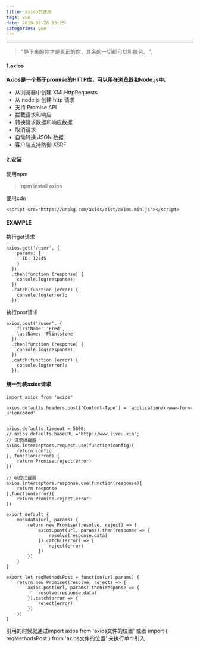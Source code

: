```yaml
---
title: axiso的使用
tags: vue
date: 2019-02-28 13:25
categories: vue
---
```

***
> "静下来的你才是真正的你，其余的一切都可以叫操劳。",

#### 1.axios
**Axios是一个基于promise的HTTP库，可以用在浏览器和Node.js中。**

* 从浏览器中创建 XMLHttpRequests
* 从 node.js 创建 http 请求
* 支持 Promise API
* 拦截请求和响应
* 转换请求数据和响应数据
* 取消请求
* 自动转换 JSON 数据
* 客户端支持防御 XSRF
<!--more-->
#### 2.安装
使用npm
> npm install axios

使用cdn
```
<script src="https://unpkg.com/axios/dist/axios.min.js"></script>
```
#### EXAMPLE
执行get请求
```
axios.get('/user', {
    params: {
      ID: 12345
    }
  })
  .then(function (response) {
    console.log(response);
  })
  .catch(function (error) {
    console.log(error);
  });
```
执行post请求
```
axios.post('/user', {
    firstName: 'Fred',
    lastName: 'Flintstone'
  })
  .then(function (response) {
    console.log(response);
  })
  .catch(function (error) {
    console.log(error);
  });
```

#### 统一封装axios请求
```
import axios from 'axios'

axios.defaults.headers.post['Content-Type'] = 'application/x-www-form-urlencoded'


axios.defaults.timeout = 5000;
// axios.defaults.baseURL ='http://www.liveu.xin';
// 请求拦截器
axios.interceptors.request.use(function(config){
    return config
}, function(error) {
    return Promise.reject(error)
})

// 响应拦截器
axios.interceptors.response.use(function(response){
    return response
},function(error){
    return Promise.reject(error)
})

export default {
    mockdata(url, params) {
        return new Promise((resolve, reject) => {
            axios.post(url, params).then(response => {
                resolve(response.data)
            }).catch((error) => {
                reject(error)
            })
        })
    }
}

export let reqMethodsPost = function(url,params) {
    return new Promise((resolve, reject) => {
        axios.post(url, params).then(response => {
            resolve(response.data)
        }).catch(error => {
            reject(error)
        })
    })
}
```
引用的时候就通过import axios from 'axios文件的位置'
或者 import { reqMethodsPost } from 'axios文件的位置'  来执行单个引入
